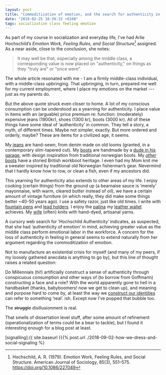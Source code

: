 ```yaml
---
layout: post
title: "Commoditization of emotion, and the search for authenticity in the middle class"
date: "2019-02-25 10:39:32 +0100"
tags: socialization class feeling emotion
---
```


As part of my course in socialization and everyday life, I’ve had Arlie
Hochschild’s *Emotion Work, Feeling Rules, and Social
Structure*[^Hochschild] assigned. As a near aside, close to the
conclusion, she notes:

> It may well be that, especially among the middle class, a corresponding
> value is now placed on "authenticity," on things as they "truly are" or
> "once were”.

The whole article resonated with me - I am a firmly middle-class
individual, with a middle-class upbringing. That upbringing, in turn,
prepared me well for my current employment, where I place my emotions on
the market --- just as my parents do.

But the above quote struck even closer to home. A lot of my conscious
consumption can be understood as a yearning for authenticity. I place
value in items with an (arguable) price premium re: function: (moderately)
expensive jeans (1900kr), shoes (1300 kr), boots (3000 kr). All of these
things have some ideal of ‘authenticity’ in common. They tell a story, a myth,
of different times. Maybe not simpler, exactly. But more ordered and
orderly, maybe? These are items for a civilized age, it seems.

My [jeans][jeans] are hand-sewn, from denim made on old looms (granted, in
a contemporary slim-tapered cut). My [boots][boots] are handmade by a [dude in his
garage][ostmo], with design inspiration from traditional norwegian boots. My
[*other* boots][solovair] have a storied British workboot heritage. I even had my Mom knit me
a sweater inspired by traditional old Norwegian fisherman’s gear.
Nevermind that I hardly know how to row, or clean a fish, even if my ancestors did.

This yearning for authenticity also extends to other areas of my life.
I enjoy cooking (certain things) from the ground up (a bearnaise sauce is
‘merely’ mayonnaise, with warm, cleared butter instead of oil), we have
a certain amount of vintage furniture (in which really, they did make some
things better ~40-50 years ago). I use a safety razor, just like old
times. I write with [fountain pens][ensso] and [lead holders][849].
I enjoy the [patina][patina] my [leather wallet][foldwallet]
achieves. My [wife][katrine] (often) knits with hand-dyed, artisanal yarns.

A cursory web search for ‘Hochschild Authenticity’ indicates, as
suspected, that she had ‘authenticity of emotion’ in mind, achieving
greater value as the middle class perform emotional labor in the
workforce. A concern for the loss of authenticity in feeling in general
seems to extend naturally from her argument regarding the commoditization of
emotion.

Not to manufacture an existential crisis for myself (and many of my peers,
if my loosely gathered anecdata is anything to go by), but this line of
thought raises a related question:

Do Millennials (hi!) artificially construct a sense of authenticity
through conspicuous consumption and other ways of (to borrow from
Goffmann) constructing a face and a role? With the world apparently gone
to hell in a handbasket (thanks, babyboomers! now we get to clean up), and
meaning and purpose hard to come by, at least the way we [construct our
identities](signalling) can refer to something ‘real’. ish. Except now
I’ve popped that bubble too.

The ~~struggle~~ disillusionment is real.

That smells of dissertation level stuff, after some amount of refinement
(operationalization of terms could be a bear to tackle), but I found it
interesting enough for a blog post at least.

[^Hochschild]: Hochschild, A. R. (1979). Emotion Work, Feeling Rules, and
  Social Structure. American Journal of Sociology, 85(3), 551–575.
  https://doi.org/10.1086/227049

[signalling]:{{ site.baseurl }}{% post.url
./2018-09-02-how-we-dress-and-social-signaling %}

[jeans]: https://momotarojeans.net/collection/0306-V/index.html

[boots]: https://www.instagram.com/p/BtEZADqHATK/

[ostmo]: https://www.instagram.com/ostmoboots/

[solovair]: https://www.solovair-shoes.com/product/black-dealer-boot-2/

[foldwallet]: https://shop.lemurdesign.dk/products/wallet?variant=38049986956

[patina]: /assets/images/2019-02-wallet-patina.jpg

[katrine]: https://www.instagram.com/katrinenittenfireogfirs/ 

[ensso]: https://www.ensso.com/products/xs-pocket-fountain-pen

[849]: https://cwpencils.com/products/fixpencil-2mm-lead-holder
